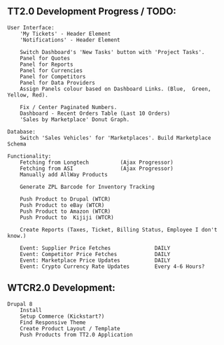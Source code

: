 TT2.0 Development Progress / TODO:
-------------------------------------------------------------------------------
    User Interface:
        'My Tickets' - Header Element
        'Notifications' - Header Element
        
        Switch Dashboard's 'New Tasks' button with 'Project Tasks'.
        Panel for Quotes
        Panel for Reports
        Panel for Currencies
        Panel for Competitors
        Panel for Data Providers    
        Assign Panels colour based on Dashboard Links. (Blue,  Green, Yellow, Red).

        Fix / Center Paginated Numbers.
        Dashboard - Recent Orders Table (Last 10 Orders)
        'Sales by Marketplace' Donut Graph.       
    
    Database:
        Switch 'Sales Vehicles' for 'Marketplaces'. Build Marketplace Schema

    Functionality:
        Fetching from Longtech          (Ajax Progressor)
        Fetching from ASI               (Ajax Progressor)
        Manually add AllWay Products    

        Generate ZPL Barcode for Inventory Tracking
        
        Push Product to Drupal (WTCR)
        Push Product to eBay (WTCR)
        Push Product to Amazon (WTCR)
        Push Product to  Kijiji (WTCR)

        Create Reports (Taxes, Ticket, Billing Status, Employee I don't know.)

        Event: Supplier Price Fetches              DAILY
        Event: Competitor Price Fetches            DAILY
        Event: Marketplace Price Updates           DAILY
        Event: Crypto Currency Rate Updates        Every 4-6 Hours?
        
        
WTCR2.0 Development:
-------------------------------------------------------------------------------
    Drupal 8
        Install
        Setup Commerce (Kickstart?)
        Find Responsive Theme
        Create Product Layout / Template
        Push Products from TT2.0 Application
        
    
    